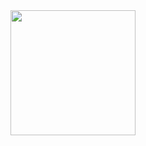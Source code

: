 <img src="https://media0.giphy.com/media/3o85xlGKCOTG0Tzsdi/giphy.gif?cid=5a38a5a2jp8wzrea5lveqhijydkfnrori0ji2wqbduwi99gh&rid=giphy.gif" width="200" style="float: left" />

<!--
**MorookaKotaro/MorookaKotaro** is a ✨ _special_ ✨ repository because its `README.md` (this file) appears on your GitHub profile.

Here are some ideas to get you started:

- 🔭 I’m currently working on ...
- 🌱 I’m currently learning ...
- 👯 I’m looking to collaborate on ...
- 🤔 I’m looking for help with ...
- 💬 Ask me about ...
- 📫 How to reach me: ...
- 😄 Pronouns: ...
- ⚡ Fun fact: ...
-->
